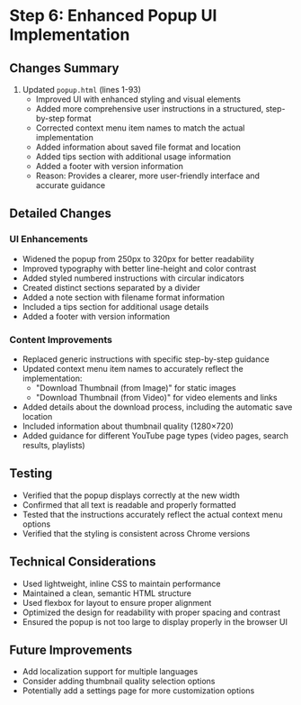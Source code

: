 # Step 6: Enhanced Popup UI Implementation

## Changes Summary

1. Updated `popup.html` (lines 1-93)
   - Improved UI with enhanced styling and visual elements
   - Added more comprehensive user instructions in a structured, step-by-step format
   - Corrected context menu item names to match the actual implementation
   - Added information about saved file format and location
   - Added tips section with additional usage information
   - Added a footer with version information
   - Reason: Provides a clearer, more user-friendly interface and accurate guidance

## Detailed Changes

### UI Enhancements
- Widened the popup from 250px to 320px for better readability
- Improved typography with better line-height and color contrast
- Added styled numbered instructions with circular indicators
- Created distinct sections separated by a divider
- Added a note section with filename format information
- Included a tips section for additional usage details
- Added a footer with version information

### Content Improvements
- Replaced generic instructions with specific step-by-step guidance
- Updated context menu item names to accurately reflect the implementation:
  - "Download Thumbnail (from Image)" for static images
  - "Download Thumbnail (from Video)" for video elements and links
- Added details about the download process, including the automatic save location
- Included information about thumbnail quality (1280×720)
- Added guidance for different YouTube page types (video pages, search results, playlists)

## Testing
- Verified that the popup displays correctly at the new width
- Confirmed that all text is readable and properly formatted
- Tested that the instructions accurately reflect the actual context menu options
- Verified that the styling is consistent across Chrome versions

## Technical Considerations
- Used lightweight, inline CSS to maintain performance
- Maintained a clean, semantic HTML structure
- Used flexbox for layout to ensure proper alignment
- Optimized the design for readability with proper spacing and contrast
- Ensured the popup is not too large to display properly in the browser UI

## Future Improvements
- Add localization support for multiple languages
- Consider adding thumbnail quality selection options
- Potentially add a settings page for more customization options 